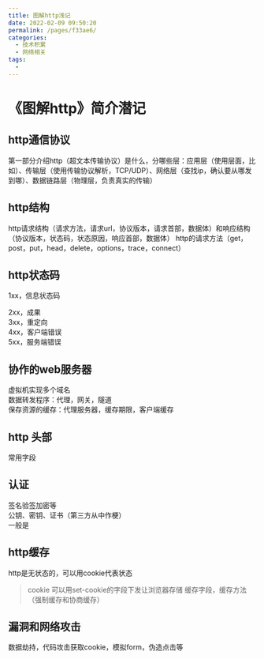 ```yaml
---
title: 图解http浅记
date: 2022-02-09 09:50:20
permalink: /pages/f33ae6/
categories:
  - 技术积累
  - 网络相关
tags:
  - 
---
```


# 《图解http》简介潜记

## http通信协议
第一部分介绍http（超文本传输协议）是什么，分哪些层：应用层（使用层面，比如）、传输层（使用传输协议解析，TCP/UDP）、网络层（查找ip，确认要从哪发到哪）、数据链路层（物理层，负责真实的传输）

## http结构
http请求结构（请求方法，请求url，协议版本，请求首部，数据体）和响应结构（协议版本，状态码，状态原因，响应首部，数据体）
http的请求方法（get，post，put，head，delete，options，trace，connect）
## http状态码
1xx，信息状态码  

2xx，成果  
3xx，重定向  
4xx，客户端错误  
5xx，服务端错误  

## 协作的web服务器
虚拟机实现多个域名  
数据转发程序：代理，网关，隧道  
保存资源的缓存：代理服务器，缓存期限，客户端缓存  

## http 头部
常用字段  

## 认证
签名验签加密等  
公钥、密钥、证书（第三方从中作梗）  
一般是
## http缓存
http是无状态的，可以用cookie代表状态  
> cookie 可以用set-cookie的字段下发让浏览器存储
缓存字段，缓存方法（强制缓存和协商缓存）

## 漏洞和网络攻击
数据劫持，代码攻击获取cookie，模拟form，伪造点击等